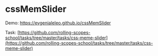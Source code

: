 # cssMemSlider

Demo: https://evgenialeleo.github.io/cssMemSlider

Task: [https://github.com/rolling-scopes-school/tasks/tree/master/tasks/css-meme-slider](https://github.com/rolling-scopes-school/tasks/tree/master/tasks/css-meme-slider)
